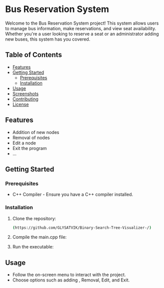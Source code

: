 # Bus Reservation System

Welcome to the Bus Reservation System project! This system allows users to manage bus information, make reservations, and view seat availability. Whether you're a user looking to reserve a seat or an administrator adding new buses, this system has you covered.

## Table of Contents

- [Features](#features)
- [Getting Started](#getting-started)
  - [Prerequisites](#prerequisites)
  - [Installation](#installation)
- [Usage](#usage)
- [Screenshots](#screenshots)
- [Contributing](#contributing)
- [License](#license)

## Features

- Addition of new nodes
- Removal of nodes
- Edit a node
- Exit the program
- ...

## Getting Started

### Prerequisites

- C++ Compiler - Ensure you have a C++ compiler installed.

### Installation

1. Clone the repository:

    ```bash
    (https://github.com/GLYSATVIK/Binary-Search-Tree-Visualizer-/)
    ```

2. Compile the main.cpp file:

   

3. Run the executable:

    
## Usage

- Follow the on-screen menu to interact with the project.
- Choose options such as adding , Removal, Edit, and Exit.



